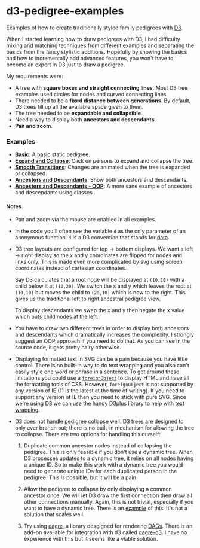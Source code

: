 # d3-pedigree-examples

Examples of how to create traditionally styled family pedigrees with [D3](http://d3js.org/). 

When I started learning how to draw pedigrees with D3, I had difficulty mixing and 
matching techniques from different examples and separating the basics from the fancy 
stylistic additions. Hopefully by showing the basics and how to incrementally add
advanced features, you won't have to become an expert in D3 just to draw a pedigree.

My requirements were:

* A tree with __square boxes and straight connecting lines__. Most D3 tree examples
  used circles for nodes and curved connecting lines.
* There needed to be a __fixed distance between generations__. By default, D3 trees
  fill up all the available space given to them.
* The tree needed to be __expandable and collapsible__.
* Need a way to display both __ancestors and descendants__.
* __Pan and zoom__.

### Examples

* __[Basic](http://justincy.github.io/d3-pedigree-examples/basic.html)__: A basic static pedigree.
* __[Expand and Collapse](http://justincy.github.io/d3-pedigree-examples/expandable.html)__: Click on persons to expand and collapse the tree.
* __[Smooth Transitions](http://justincy.github.io/d3-pedigree-examples/transitions.html)__: Changes are animated when the tree is expanded or collapsed.
* __[Ancestors and Descendants](http://justincy.github.io/d3-pedigree-examples/descendants.html)__: Show both ancestors and descendants.
* __[Ancestors and Descendants - OOP](http://justincy.github.io/d3-pedigree-examples/descendants-oop.html)__: A more sane example of ancestors and descendants using classes.

#### Notes

* Pan and zoom via the mouse are enabled in all examples.

* In the code you'll often see the variable `d` as the only parameter of an
  anonymous function. `d` is a D3 convention that stands for 
  [data](https://github.com/mbostock/d3/wiki/Selections#data).

* D3 tree layouts are configured for top -> bottom displays. We want a left -> right
  display so the x and y coordinates are flipped for nodes and links only. This is
  made even more complicated by svg using screen coordinates instead of cartesian
  coordinates.

  Say D3 calculates that a root node will be displayed at `(10,10)` with a child
  below it at `(10,20)`. We switch the x and y which leaves the root at `(10,10)`
  but moves the child to `(20,10)` which is now to the right. This gives us the
  traditional left to right ancestral pedigree view.
  
  To display descendants we swap the x and y then negate the x value which puts
  child nodes at the left.
  
* You have to draw two different trees in order to display both ancestors and
  descendants which dramatically increases the complexity. I strongly suggest
  an OOP approach if you need to do that. As you can see in the source code, it
  gets pretty hairy otherwise.

* Displaying formatted text in SVG can be a pain because you have little control.
  There is no built-in way to do text wrapping and you also can't easily
  style one word or phrase in a sentence. To get around these limitations you
  could use a [`foreignObject`](https://developer.mozilla.org/en-US/docs/Web/SVG/Element/foreignObject)
  to display HTML and have all the formatting tools of CSS. However, `foreignObject`
  is not supported by any version of IE (11 is the latest at the time of writing).
  If you need to support any version of IE then you need to stick with pure SVG.
  Since we're using D3 we can use the handy [D3plus](http://d3plus.org/) library
  to help with [text wrapping](https://github.com/alexandersimoes/d3plus/wiki/Text%20Wrapping).

* D3 does not handle [pedigree collapse](https://en.wikipedia.org/wiki/Pedigree_collapse) well.
  D3 trees are designed to only ever branch out; there is no built-in mechanism for allowing the
  tree to collapse. There are two options for handling this ourself:

  1. Duplicate common ancestor nodes instead of collapsing the pedigree. This is only
     feasible if you don't use a dynamic tree. When D3 processes updates to a dynamic
     tree, it relies on all nodes having a unique ID. So to make this work with a dynamic
     tree you would need to generate unique IDs for each duplicated person in the pedigree.
     This _is_ possible, but it will be a pain.

  2. Allow the pedigree to collapse by only displaying a common ancestor once. We will
     let D3 draw the first connection then draw all other connections manually. Again,
     this is not trivial, especially if you want to have a dynamic tree. There is an
     [example](http://bl.ocks.org/robschmuecker/6afc2ecb05b191359862) of this. It's not
     a solution that scales well.

  3. Try using [dagre](https://github.com/cpettitt/dagre), a library desgigned for rendering
     [DAGs](https://en.wikipedia.org/wiki/Directed_acyclic_graph). There is an add-on available
     for integration with d3 called [dagre-d3](https://github.com/cpettitt/dagre-d3). I have
     no experience with this but it seems like a viable solution.
